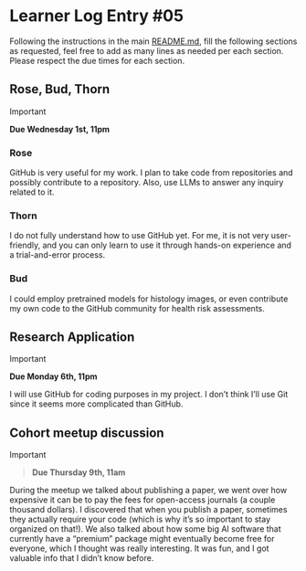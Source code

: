 # Learner Log Entry #05

Following the instructions in the main [README.md](README.md/#entries-instructions), fill the following sections as requested, feel free to add as many lines as needed per each section. Please respect the due times for each section.

## Rose, Bud, Thorn

> [!IMPORTANT]
> **Due Wednesday 1st, 11pm**

### Rose

 GitHub is very useful for my work. I plan to take code from repositories and possibly contribute to a repository.
 Also, use LLMs to answer any inquiry related to it. 
 
### Thorn

I do not fully understand how to use GitHub yet. For me, it is not very user-friendly, and you can only learn to use it through hands-on experience and a trial-and-error process.

### Bud

I could employ pretrained models for histology images, or even contribute my own code to the GitHub community for health risk assessments.
 

## Research Application

> [!IMPORTANT]
> **Due Monday 6th, 11pm**

I will use GitHub for coding purposes in my project. I don’t think I’ll use Git since it seems more complicated than GitHub.

## Cohort meetup discussion

> [!IMPORTANT]

> **Due Thursday 9th, 11am**
>
During the meetup we talked about publishing a paper, we went over how expensive it can be to pay the fees for open-access journals (a couple thousand dollars). I discovered that when you publish a paper, sometimes they actually require your code (which is why it’s so important to stay organized on that!). We also talked about how some big AI software that currently have a “premium” package might eventually become free for everyone, which I thought was really interesting. It was fun, and I got valuable info that I didn’t know before.

